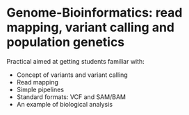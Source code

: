 # Genome-Bioinformatics: read mapping, variant calling and population genetics

Practical aimed at getting students familiar with:
* Concept of variants and variant calling
* Read mapping
* Simple pipelines
* Standard formats: VCF and SAM/BAM
* An example of biological analysis
